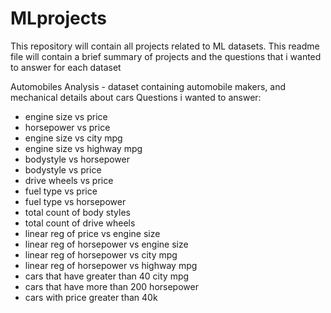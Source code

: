 # MLprojects

This repository will contain all projects related to ML datasets. This readme file will contain a brief summary of projects and the questions that i wanted to answer for each dataset

Automobiles Analysis - dataset containing automobile makers, and mechanical details about cars
Questions i wanted to answer:
- engine size vs price
- horsepower vs price 
- engine size vs city mpg 
- engine size vs highway mpg 
- bodystyle vs horsepower
- bodystyle vs price 
- drive wheels vs price
- fuel type vs price 
- fuel type vs horsepower
- total count of body styles
- total count of drive wheels
- linear reg of price vs engine size 
- linear reg of horsepower vs engine size 
- linear reg of horsepower vs city mpg
- linear reg of horsepower vs highway mpg 
- cars that have greater than 40 city mpg
- cars that have more than 200 horsepower
- cars with price greater than 40k
